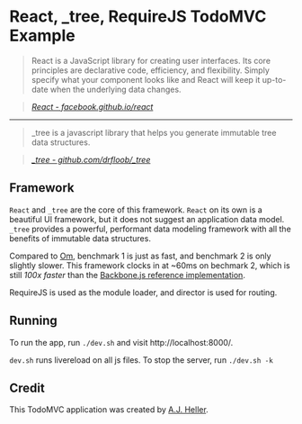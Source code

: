 # React, _tree, RequireJS TodoMVC Example

> React is a JavaScript library for creating user interfaces. Its core principles are declarative code, efficiency, and flexibility. Simply specify what your component looks like and React will keep it up-to-date when the underlying data changes.

> _[React - facebook.github.io/react](http://facebook.github.io/react)_

--------------------------------------------------------------------------------

> _tree is a javascript library that helps you generate immutable tree data structures.

> _[_tree - github.com/drfloob/_tree](https://github.com/drfloob/_tree)_


## Framework

`React` and `_tree` are the core of this framework. `React` on its own
is a beautiful UI framework, but it does not suggest an application
data model. `_tree` provides a powerful, performant data modeling
framework with all the benefits of immutable data structures.

Compared to [Om](https://github.com/swannodette/om), benchmark 1 is
just as fast, and benchmark 2 is only slightly slower. This framework
clocks in at ~60ms on bechmark 2, which is still *100x faster* than
the
[Backbone.js reference implementation](http://swannodette.github.io/todomvc/architecture-examples/backbone/index.html).

RequireJS is used as the module loader, and director is used for
routing.

## Running

To run the app, run `./dev.sh` and visit http://localhost:8000/.

`dev.sh` runs livereload on all js files. To stop the server, run
`./dev.sh -k`

## Credit

This TodoMVC application was created by [A.J. Heller](http://drfloob.com/).
